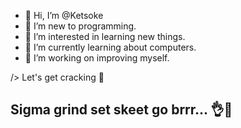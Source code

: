 - 👋 Hi, I’m @Ketsoke
- 🌚 I’m new to programming.
- 👀 I’m interested in learning new things.
- 🌱 I’m currently learning about computers.
- 🤗 I’m working on improving myself.

/> Let's get cracking 💯

## Sigma grind set skeet go brrr...  👌🤌
<!---
- 💞️ I’m looking to collaborate on ...
- 📫 How to reach me ...
--->

<!---
Ketsoke/Ketsoke is a ✨ special ✨ repository because its `README.md` (this file) appears on your GitHub profile.
You can click the Preview link to take a look at your changes.
--->
